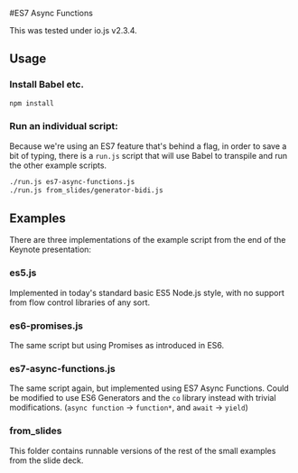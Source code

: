 #ES7 Async Functions

This was tested under io.js v2.3.4.

## Usage

### Install Babel etc.
```bash
npm install
```

### Run an individual script:
Because we're using an ES7 feature that's behind a flag, in order to save a bit of typing, there is a `run.js` script that will use Babel to transpile and run the other example scripts.
```bash
./run.js es7-async-functions.js
./run.js from_slides/generator-bidi.js
```

## Examples
There are three implementations of the example script from the end of the Keynote presentation:

### es5.js
Implemented in today's standard basic ES5 Node.js style, with no support from flow control libraries of any sort.

### es6-promises.js
The same script but using Promises as introduced in ES6.

### es7-async-functions.js
The same script again, but implemented using ES7 Async Functions. Could be modified to use ES6 Generators and the `co` library instead with trivial modifications. (`async function` -> `function*`, and `await` -> `yield`)

### from_slides
This folder contains runnable versions of the rest of the small examples from the slide deck.
